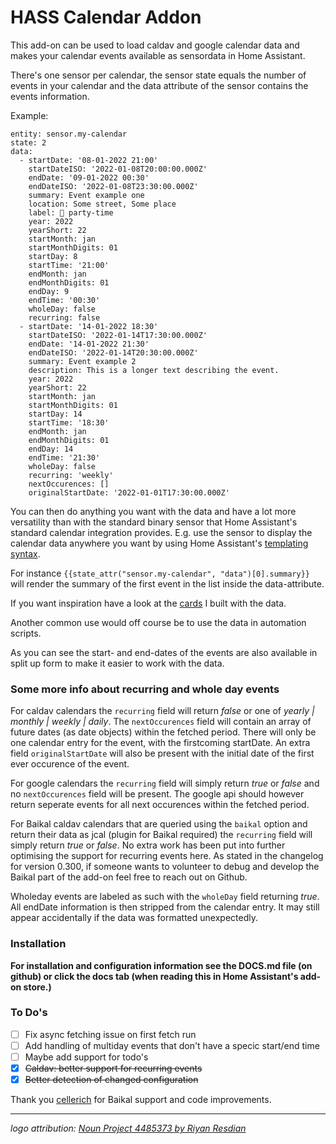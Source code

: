 # HASS Calendar Addon

This add-on can be used to load caldav and google calendar data and makes your calendar events available as sensordata in Home Assistant.

There's one sensor per calendar, the sensor state equals the number of events in your calendar and the data attribute of the sensor contains the events information.

Example:

```
entity: sensor.my-calendar
state: 2
data:
  - startDate: '08-01-2022 21:00'
    startDateISO: '2022-01-08T20:00:00.000Z'
    endDate: '09-01-2022 00:30' 
    endDateISO: '2022-01-08T23:30:00.000Z'
    summary: Event example one
    location: Some street, Some place
    label: 🎉 party-time
    year: 2022
    yearShort: 22
    startMonth: jan
    startMonthDigits: 01
    startDay: 8
    startTime: '21:00'
    endMonth: jan
    endMonthDigits: 01
    endDay: 9
    endTime: '00:30'
    wholeDay: false
    recurring: false
  - startDate: '14-01-2022 18:30'
    startDateISO: '2022-01-14T17:30:00.000Z'
    endDate: '14-01-2022 21:30'
    endDateISO: '2022-01-14T20:30:00.000Z'
    summary: Event example 2
    description: This is a longer text describing the event.
    year: 2022
    yearShort: 22
    startMonth: jan
    startMonthDigits: 01
    startDay: 14
    startTime: '18:30'
    endMonth: jan
    endMonthDigits: 01
    endDay: 14
    endTime: '21:30'
    wholeDay: false
    recurring: 'weekly'
    nextOccurences: []
    originalStartDate: '2022-01-01T17:30:00.000Z'
```

You can then do anything you want with the data and have a lot more versatility than with the standard binary sensor that Home Assistant's standard calendar integration provides. E.g. use the sensor to display the calendar data anywhere you want by using Home Assistant's [templating syntax](https://www.home-assistant.io/docs/configuration/templating/).

For instance `{{state_attr("sensor.my-calendar", "data")[0].summary}}` will render the summary of the first event in the list inside the data-attribute. 

If you want inspiration have a look at the [cards](https://github.com/kdw2060/hassio-addons/tree/master/hass-addon-calendar/card-examples) I built with the data.

Another common use would off course be to use the data in automation scripts.

As you can see the start- and end-dates of the events are also available in split up form to make it easier to work with the data.

### Some more info about recurring and whole day events
For caldav calendars the `recurring` field will return *false* or one of *yearly | monthly | weekly | daily*. The `nextOccurences` field will contain an array of future dates (as date objects) within the fetched period. There will only be one calendar entry for the event, with the firstcoming startDate. An extra field `originalStartDate` will also be present with the initial date of the first ever occurence of the event.

For google calendars the `recurring` field will simply return *true* or *false* and no `nextOccurences` field will be present. The google api should however return seperate events for all next occurences within the fetched period.

For Baikal caldav calendars that are queried using the `baikal` option and return their data as jcal (plugin for Baikal required) the `recurring` field will simply return *true* or *false*. No extra work has been put into further optimising the support for recurring events here. As stated in the changelog for version 0.300, if someone wants to volunteer to debug and develop the Baikal part of the add-on feel free to reach out on Github.

Wholeday events are labeled as such with the `wholeDay` field returning *true*. All endDate information is then stripped from the calendar entry. It may still appear accidentally if the data was formatted unexpectedly.

### Installation
**For installation and configuration information see the DOCS.md file (on github) or click the docs tab (when reading this in Home Assistant's add-on store.)**

### To Do's
- [ ] Fix async fetching issue on first fetch run
- [ ] Add handling of multiday events that don't have a specic start/end time
- [ ] Maybe add support for todo's
- [x] ~~Caldav: better support for recurring events~~
- [x] ~~Better detection of changed configuration~~

Thank you [cellerich](https://github.com/cellerich/hassio-addons/commits/master/hass-addon-calendar/DOCS.md?author=cellerich) for Baikal support and code improvements.

---

_logo attribution: [Noun Project 4485373 by Riyan Resdian]( https://thenounproject.com/icon/calendar-4485373/)_
